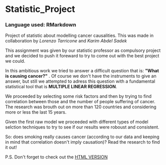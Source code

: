 # Statistic_Project
### Language used: RMarkdown

Project of statistic about modelling cancer causalities. This was made in collaboration by *Lorenzo Tarricone* and *Karim Abdel Sadek*

This assignment was given by our statistic professor as compulsory project and we decided to push it foreward to try to come out with the best project we could.

In this ambitious work we tried to answer a difficult question that is: **"What is causing cancer?"** . Of course we don't have the instruments to give an answer, but still we attempted to adress this question with a fundamental statistical tool that is **MULTIPLE LINEAR REGRESSION**. 

We proceeded by selecting some risk factors and then by trying to find correlation between those and the number of people suffering of cancer. The research was brouth out on more than 120 countries and considering more or less the last 15 years.

Given the first raw model we proceeded with different types of model selction techniques to try to see if our results were roboust and consistent.

So: does smoking really causes cancer (according to our data and keeping in mind that correlation doesn't imply causation)? Read the research to find it out!

P.S. Don't forget to check out the [HTML VERSION](https://lorenzotarricone.github.io/Statistic_Project/Final_html.html)
